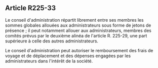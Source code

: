 Article R225-33
----
Le conseil d'administration répartit librement entre ses membres les sommes
globales allouées aux administrateurs sous forme de jetons de présence ; il peut
notamment allouer aux administrateurs, membres des comités prévus par le
deuxième alinéa de l'article R. 225-29, une part supérieure à celle des autres
administrateurs.

Le conseil d'administration peut autoriser le remboursement des frais de voyage
et de déplacement et des dépenses engagées par les administrateurs dans
l'intérêt de la société.
